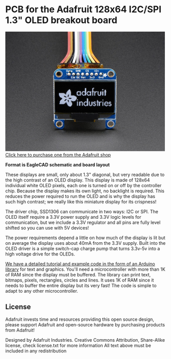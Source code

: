 # PCB for the Adafruit 128x64 I2C/SPI 1.3" OLED breakout board

<a href="http://www.adafruit.com/products/938"><img src="assets/image.jpg?raw=true" width="500px"><br/>Click here to purchase one from the Adafruit shop</a>

__Format is EagleCAD schematic and board layout__

These displays are small, only about 1.3" diagonal, but very readable due to the high contrast of an OLED display. This display is made of 128x64 individual white OLED pixels, each one is turned on or off by the controller chip. Because the display makes its own light, no backlight is required. This reduces the power required to run the OLED and is why the display has such high contrast; we really like this miniature display for its crispness!

The driver chip, SSD1306 can communicate in two ways: I2C or SPI. The OLED itself require a 3.3V power supply and 3.3V logic levels for communication, but we include a 3.3V regulator and all pins are fully level shifted so you can use with 5V devices!

The power requirements depend a little on how much of the display is lit but on average the display uses about 40mA from the 3.3V supply. Built into the OLED driver is a simple switch-cap charge pump that turns 3.3v-5v into a high voltage drive for the OLEDs.

[We have a detailed tutorial and example code in the form of an Arduino library](http://learn.adafruit.com/monochrome-oled-breakouts) for text and graphics. You'll need a microcontroller with more than 1K of RAM since the display must be buffered. The library can print text, bitmaps, pixels, rectangles, circles and lines. It uses 1K of RAM since it needs to buffer the entire display but its very fast! The code is simple to adapt to any other microcontroller.

## License
Adafruit invests time and resources providing this open source design,
please support Adafruit and open-source hardware by purchasing
products from Adafruit!

Designed by Adafruit Industries.
Creative Commons Attribution, Share-Alike license, check license.txt for more information
All text above must be included in any redistribution
